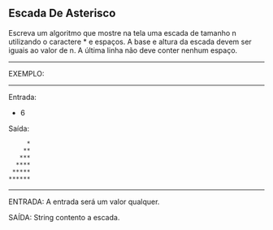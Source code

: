 ## Escada De Asterisco

Escreva um algoritmo que mostre na tela uma escada de tamanho n utilizando o caractere \* e espaços. A base e altura da escada devem ser iguais ao valor de n. A última linha não deve conter nenhum espaço.

---

EXEMPLO:

---

Entrada:

-  6

Saída:

         *
        **
       ***
      ****
     *****
    ******

---

ENTRADA: A entrada será um valor qualquer.

SAÍDA: String contento a escada.
